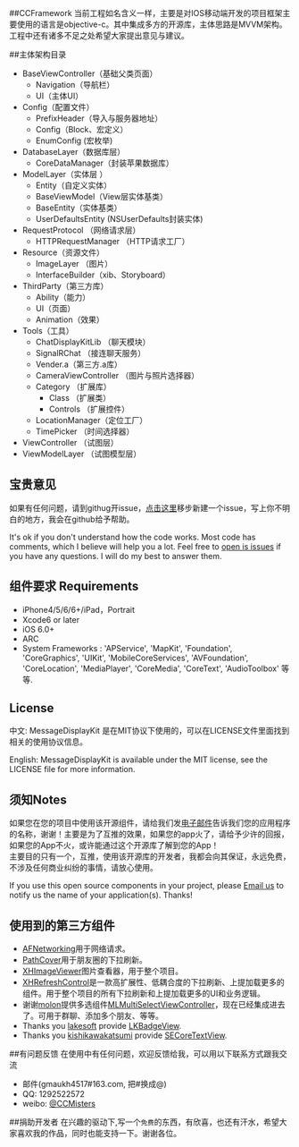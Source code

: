 ##CCFramework
当前工程如名含义一样，主要是对IOS移动端开发的项目框架主要使用的语言是objective-c。其中集成多方的开源库，主体思路是MVVM架构。工程中还有诸多不足之处希望大家提出意见与建议。


##主体架构目录

* BaseViewController（基础父类页面）
    *  Navigation（导航栏）
    *  UI（主体UI）
* Config（配置文件）
    * PrefixHeader（导入与服务器地址）
    * Config（Block、宏定义）
    * EnumConfig (宏枚举)
* DatabaseLayer（数据库层）
    *  CoreDataManager（封装苹果数据库）
* ModelLayer（实体层 ）
    * Entity（自定义实体）
    * BaseViewModel（View层实体基类）
    * BaseEntity（实体基类）
    * UserDefaultsEntity (NSUserDefaults封装实体)
* RequestProtocol （网络请求层）
    * HTTPRequestManager （HTTP请求工厂） 
* Resource（资源文件）
    * ImageLayer （图片）
    * InterfaceBuilder（xib、Storyboard）
* ThirdParty（第三方库）
    * Ability（能力）
    * UI（页面）
    * Animation（效果）
* Tools（工具）
    * ChatDisplayKitLib （聊天模块）
    * SignalRChat （接连聊天服务）
    * Vender.a（第三方.a库）
    * CameraViewController （图片与照片选择器）
    * Category （扩展库）
        * Class （扩展类）
        * Controls （扩展控件）
    * LocationManager（定位工厂）
    * TimePicker （时间选择器）
* ViewController （试图层） 
* ViewModelLayer （试图模型层）

## 宝贵意见
如果有任何问题，请到githug开issue，[点击这里](https://github.com/CCMr/Framework/issues?state=open)移步新建一个issue，写上你不明白的地方，我会在github给予帮助。 

It's ok if you don't understand how the code works. Most code has comments, which I believe will help you a lot. Feel free to [open is issues](https://github.com/CCMr/Framework/issues?state=open) if you have any questions. I will do my best to answer them.

## 组件要求 Requirements
* iPhone4/5/6/6+/iPad，Portrait
* Xcode6 or later
* iOS 6.0+ 
* ARC
* System Frameworks : 'APService', 'MapKit', 'Foundation', 'CoreGraphics', 'UIKit', 'MobileCoreServices', 'AVFoundation', 'CoreLocation', 'MediaPlayer', 'CoreMedia', 'CoreText', 'AudioToolbox' 等等.

## License

中文: MessageDisplayKit 是在MIT协议下使用的，可以在LICENSE文件里面找到相关的使用协议信息。

English: MessageDisplayKit is available under the MIT license, see the LICENSE file for more information.     


## 须知Notes
如果您在您的项目中使用该开源组件，请给我们发[电子邮件](mailto:gmaukh4517@163.com?subject=From%20GitHub%20MessageDisplayKit)告诉我们您的应用程序的名称，谢谢！主要是为了互推的效果，如果您的app火了，请给予少许的回报，如果您的App不火，或许能通过这个开源库了解到您的App！         
主要目的只有一个，互推，使用该开源库的开发者，我都会向其保证，永远免费，不涉及任何商业纠纷的事情，请放心使用。

If you use this open source components in your project, please [Email us](mailto:gmaukh@163.com?subject=From%20GitHub%20MessageDisplayKit) to notify us the name of your application(s). Thanks!


## 使用到的第三方组件
* [AFNetworking](https://github.com/AFNetworking/AFNetworking)用于网络请求。
* [PathCover](https://github.com/JackTeam/PathCover)用于朋友圈的下拉刷新。
* [XHImageViewer](https://github.com/JackTeam/XHImageViewer)图片查看器，用于整个项目。
* [XHRefreshControl](https://github.com/xhzengAIB/XHRefreshControl)是一款高扩展性、低耦合度的下拉刷新、上提加载更多的组件。用于整个项目的所有下拉刷新和上提加载更多的UI和业务逻辑。    
* 谢谢[molon](https://github.com/molon)提供多选组件[MLMultiSelectViewController](https://github.com/molon/MLMultiSelectViewController)，现在已经集成进去了。可用于群聊、添加多个朋友、等等。
* Thanks you [lakesoft](https://github.com/lakesoft) provide [LKBadgeView](https://github.com/lakesoft/LKBadgeView).
* Thanks you [kishikawakatsumi](https://github.com/kishikawakatsumi) provide [SECoreTextView](https://github.com/kishikawakatsumi/SECoreTextView).     

##有问题反馈
在使用中有任何问题，欢迎反馈给我，可以用以下联系方式跟我交流

* 邮件(gmaukh4517#163.com, 把#换成@)
* QQ: 1292522572
* weibo: [@CCMisters](http://weibo.com/CCSkill)

##捐助开发者
在兴趣的驱动下,写一个`免费`的东西，有欣喜，也还有汗水，希望大家喜欢我的作品，同时也能支持一下。谢谢各位。



